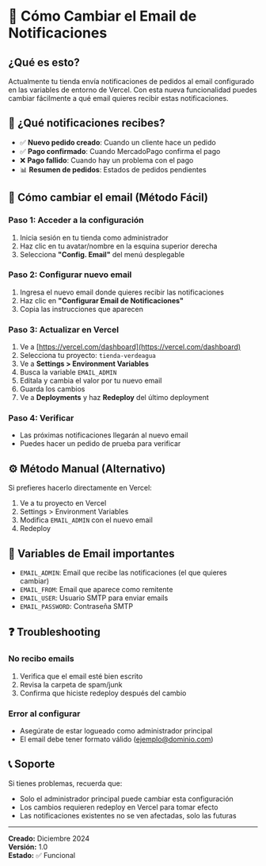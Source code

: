 # 📧 Cómo Cambiar el Email de Notificaciones

## ¿Qué es esto?

Actualmente tu tienda envía notificaciones de pedidos al email configurado en las variables de entorno de Vercel. Con esta nueva funcionalidad puedes cambiar fácilmente a qué email quieres recibir estas notificaciones.

## 🎯 ¿Qué notificaciones recibes?

- ✅ **Nuevo pedido creado**: Cuando un cliente hace un pedido
- ✅ **Pago confirmado**: Cuando MercadoPago confirma el pago
- ❌ **Pago fallido**: Cuando hay un problema con el pago
- 📊 **Resumen de pedidos**: Estados de pedidos pendientes

## 🚀 Cómo cambiar el email (Método Fácil)

### Paso 1: Acceder a la configuración
1. Inicia sesión en tu tienda como administrador
2. Haz clic en tu avatar/nombre en la esquina superior derecha
3. Selecciona **"Config. Email"** del menú desplegable

### Paso 2: Configurar nuevo email
1. Ingresa el nuevo email donde quieres recibir las notificaciones
2. Haz clic en **"Configurar Email de Notificaciones"**
3. Copia las instrucciones que aparecen

### Paso 3: Actualizar en Vercel
1. Ve a [https://vercel.com/dashboard](https://vercel.com/dashboard)
2. Selecciona tu proyecto: `tienda-verdeagua`
3. Ve a **Settings > Environment Variables**
4. Busca la variable `EMAIL_ADMIN`
5. Edítala y cambia el valor por tu nuevo email
6. Guarda los cambios
7. Ve a **Deployments** y haz **Redeploy** del último deployment

### Paso 4: Verificar
- Las próximas notificaciones llegarán al nuevo email
- Puedes hacer un pedido de prueba para verificar

## ⚙️ Método Manual (Alternativo)

Si prefieres hacerlo directamente en Vercel:

1. Ve a tu proyecto en Vercel
2. Settings > Environment Variables
3. Modifica `EMAIL_ADMIN` con el nuevo email
4. Redeploy

## 🔧 Variables de Email importantes

- `EMAIL_ADMIN`: Email que recibe las notificaciones (el que quieres cambiar)
- `EMAIL_FROM`: Email que aparece como remitente
- `EMAIL_USER`: Usuario SMTP para enviar emails
- `EMAIL_PASSWORD`: Contraseña SMTP

## ❓ Troubleshooting

### No recibo emails
1. Verifica que el email esté bien escrito
2. Revisa la carpeta de spam/junk
3. Confirma que hiciste redeploy después del cambio

### Error al configurar
- Asegúrate de estar logueado como administrador principal
- El email debe tener formato válido (ejemplo@dominio.com)

## 📞 Soporte

Si tienes problemas, recuerda que:
- Solo el administrador principal puede cambiar esta configuración
- Los cambios requieren redeploy en Vercel para tomar efecto
- Las notificaciones existentes no se ven afectadas, solo las futuras

---

**Creado:** Diciembre 2024  
**Versión:** 1.0  
**Estado:** ✅ Funcional  
